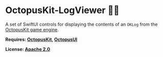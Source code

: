# OctopusKit-LogViewer 🐙📜

A set of SwiftUI controls for displaying the contents of an `OKLog` from the [OctopusKit game engine][octopuskit].

**Requires: [OctopusKit][octopuskit], [OctopusUI][octopusui]**

**License: [Apache 2.0][license]**

[repository]: https://github.com/invadingoctopus/octopuskit-logviewer
[octopuskit]: https://github.com/invadingoctopus/octopuskit
[octopusui]: https://github.com/invadingoctopus/octopusui
[website]: https://invadingoctopus.io
[license]: https://www.apache.org/licenses/LICENSE-2.0.html
